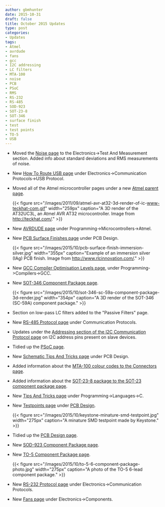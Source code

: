 ```yaml
---
author: gbmhunter
date: 2015-10-31
draft: false
title: October 2015 Updates
type: post
categories:
- Updates
tags:
- Atmel
- avrdude
- fans
- gcc
- I2C addressing
- LC filters
- MTA-100
- noise
- PCB
- PSoC
- RMS
- RS-232
- RS-485
- SOD-923
- SOT-23-8
- SOT-346
- surface finish
- test
- test points
- TO-5
- USB
---
```


* Moved the [Noise page](/electronics/test-and-measurement/noise) to the Electronics->Test And Measurement section. Added info about standard deviations and RMS measurements of noise.

* New [How To Route USB page](/electronics/communication-protocols/usb-protocol/how-to-route-usb-tracks) under Electronics->Communication Protocols->USB Protocol.

* Moved all of the Atmel microcontroller pages under a new [Atmel parent page](/programming/microcontrollers/atmel).  

    {{< figure src="/images/2011/09/atmel-avr-at32-3d-render-of-ic-www-teckhat-com.gif" width="259px" caption="A 3D render of the AT32UC3L, an Atmel AVR AT32 microcontroller. Image from http://teckhat.com/."  >}}  

* New [AVRDUDE page](/programming/microcontrollers/atmel/avrdude) under Programming->Microcontrollers->Atmel.

* New [PCB Surface Finishes page](/pcb-design/pcb-surface-finishes) under PCB Design.  

    {{< figure src="/images/2015/10/pcb-surface-finish-immersion-silver.jpg" width="355px" caption="Example of an immersion silver (IAg) PCB finish. Image from http://www.rlcinnovation.com/."  >}}  

* New [GCC Compiler Optimisation Levels page](/programming/compilers/gcc/gcc-compiler-optimisation-levels), under Programming->Compilers->GCC.

* New [SOT-346 Component Package page](/pcb-design/component-packages/sot-346-component-package).  

    {{< figure src="/images/2015/10/sot-346-sc-59a-component-package-3d-render.jpg" width="354px" caption="A 3D render of the SOT-346 (SC-59A) component package."  >}}  

* Section on low-pass LC filters added to the "Passive Filters" page.

* New [RS-485 Protocol page](/electronics/communication-protocols/rs-485-protocol) under Communication Protocols.

* Updates under the [Addressing section of the I2C Communication Protocol page](/electronics/communication-protocols/i2c-communication-protocol/#addressing) on I2C address pins present on slave devices.

* Tidied up the [PSoC page](/programming/microcontrollers/psoc).

* New [Schematic Tips And Tricks page](/pcb-design/schematic-tips-and-tricks) under PCB Design.

* Added information about the [MTA-100 colour codes to the Connectors page](/electronics/components/connectors/wire-to-board-wtb/#mta-cst-100-connectors).

* Added information about the [SOT-23-8 package to the SOT-23 component package page](/pcb-design/component-packages/sot-23-component-package).

* New [Tips And Tricks page](/programming/languages/c/tips-and-tricks) under Programming->Languages->C.

* New [Testpoints page](/pcb-design/testpoints) under [PCB Design](/pcb-design).  

    {{< figure src="/images/2015/10/keystone-minature-smd-testpoint.jpg" width="275px" caption="A minature SMD testpoint made by Keystone."  >}}  

* Tidied up the [PCB Design page](/pcb-design).

* New [SOD-923 Component Package page](/pcb-design/component-packages/sod-923-component-package).

* New [TO-5 Component Package page](/pcb-design/component-packages/to-5-component-package).  

    {{< figure src="/images/2015/10/to-5-6-component-package-photo.jpg" width="275px" caption="A photo of the TO-5 6-lead component package."  >}}  

* New [RS-232 Protocol page](/electronics/communication-protocols/rs-232-protocol) under Electronics->Communication Protocols.

* New [Fans page](/electronics/components/fans) under Electronics->Components.
